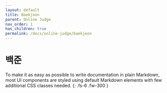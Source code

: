```yaml
---
layout: default
title: Baekjoon
parent: Online Judge
nav_order: 1
has_children: true
permalink: /docs/online-judge/baekjoon
---
```


# 백준

To make it as easy as possible to write documentation in plain Markdown, most UI components are styled using default Markdown elements with few additional CSS classes needed.
{: .fs-6 .fw-300 }